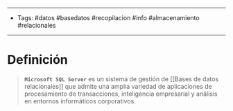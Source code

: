 -------------
- Tags:  #datos #basedatos #recopilacion #info #almacenamiento #relacionales
----------------------------
# Definición

> **`Microsoft SQL Server`** es un sistema de gestión de [[Bases de datos relacionales]] que admite una amplia variedad de aplicaciones de procesamiento de transacciones, inteligencia empresarial y análisis en entornos informáticos corporativos.  